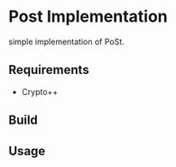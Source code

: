 # Post Implementation
simple implementation of PoSt.

## Requirements
* Crypto++

## Build

## Usage
